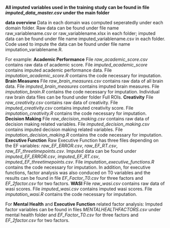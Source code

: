 **All imputed variables used in the training study can be found in file *imputed_data_master.csv* under the main folder**

**data overview**
Data in each domain was computed seperatedly under each domain folder. Raw data can be found under file name raw_variablename.csv or raw_variablename.xlsx in each folder; imputed data can be found under file name imputed_variablename.csv in each folder. Code used to impute the data can be found under file name imputation_variablename.R. 
  
For example: 
**Academic Performance**
File *raw_academic_score.csv* contains raw data of academic score. File *imputed_academic_score* contains imputed academic performance data. File *imputation_academic_score.R* contains the code necessary for imputation. 
**Brain Measures**
File *raw_brain_measures.csv* contains raw data of all brain data. File *imputed_brain_measures* contains imputed brain measures. File *imputation_brain.R* contains the code necessary for imputation. Individual raw brain data files can be found under folder Full ROIs. 
**Creativity**
File *raw_creativity.csv* contains raw data of creativity. File *imputed_creativity.csv* contains imputed creativity score. File *imputation_creativity.R* contains the code necessary for imputation. 
**Decision Making**
File *raw_decision_making.csv* contains raw data of decision making related variables. File *imputed_decision_making.csv* contains imputed decision making related variables. File *imputation_decision_making.R* contains the code necessary for imputation.
**Executive Function**
Raw Executive Function has three files depending on the EF variables: *raw_EF_ERROR.csv*, *raw_EF_RT.csv*, *raw_EF_threetimepoints.csv*. Imputed data can be found under *imputed_EF_ERROR.csv*, *imputed_EF_RT.csv*, *imputed_EF_threetimepoints.csv*. File *imputation_executive_functions.R* contains the code necessary for imputation. 
In addition, for executive functions, factor analysis was also conduced on T0 variables and the results can be found in file *EF_Factor_T0.csv* for three factors and *EF_2factor.csv* for two factors.
**WASI**
File *raw_wasi.csv* contains raw data of wasi scores. File *imputed_wasi.csv* contains imputed wasi scores. File *imputation_wasi.R* contains the code necessary for imputation.


For **Mental Health** and **Executive Function** related factor analysis:
Imputed factor variables can be found in files *MENTALHEALTHFACTORS.csv* under mental health folder and *EF_Factor_T0.csv* for three factors and *EF_2factor.csv* for two factors.

